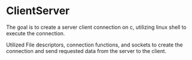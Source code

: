 # ClientServer
The goal is to create a server client connection on c, utilizing linux shell to execute the connection. 

Utilized File descriptors, connection functions, and sockets to create the connection and send requested data from the server to the client.

